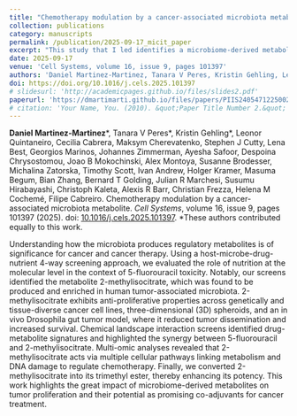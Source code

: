 ```yaml
---
title: "Chemotherapy modulation by a cancer-associated microbiota metabolite"
collection: publications
category: manuscripts
permalink: /publication/2025-09-17_micit_paper
excerpt: "This study that I led identifies a microbiome-derived metabolite that inhibits cancer cell proliferation and synergizes with the chemotherapeutic agent 5-fluorouracil, highlighting its potential as a co-adjuvant in cancer treatment."
date: 2025-09-17
venue: 'Cell Systems, volume 16, issue 9, pages 101397'
authors: 'Daniel Martinez-Martinez, Tanara V Peres, Kristin Gehling, Leonor Quintaneiro, Cecilia Cabrera, Maksym Cherevatenko, Stephen J Cutty, Lena Best, Georgios Marinos, Johannes Zimmerman, Ayesha Safoor, Despoina Chrysostomou, Joao B Mokochinski, Alex Montoya, Susanne Brodesser, Michalina Zatorska, Timothy Scott, Ivan Andrew, Holger Kramer, Masuma Begum, Bian Zhang, Bernard T Golding, Julian R Marchesi, Susumu Hirabayashi, Christoph Kaleta, Alexis R Barr, Christian Frezza, Helena M Cochemé, Filipe Cabreiro'
doi: https://doi.org/10.1016/j.cels.2025.101397
# slidesurl: 'http://academicpages.github.io/files/slides2.pdf'
paperurl: 'https://dmartimarti.github.io/files/papers/PIIS2405471225002303.pdf'
# citation: 'Your Name, You. (2010). &quot;Paper Title Number 2.&quot; <i>Journal 1</i>. 1(2).'
---
```


**Daniel Martinez-Martinez**\*, Tanara V Peres\*, Kristin Gehling\*, Leonor Quintaneiro, Cecilia Cabrera, Maksym Cherevatenko, Stephen J Cutty, Lena Best, Georgios Marinos, Johannes Zimmerman, Ayesha Safoor, Despoina Chrysostomou, Joao B Mokochinski, Alex Montoya, Susanne Brodesser, Michalina Zatorska, Timothy Scott, Ivan Andrew, Holger Kramer, Masuma Begum, Bian Zhang, Bernard T Golding, Julian R Marchesi, Susumu Hirabayashi, Christoph Kaleta, Alexis R Barr, Christian Frezza, Helena M Cochemé, Filipe Cabreiro. Chemotherapy modulation by a cancer-associated microbiota metabolite. *Cell Systems*, volume 16, issue 9, pages 101397 (2025). doi: [10.1016/j.cels.2025.101397](https://doi.org/10.1016/j.cels.2025.101397). \*These authors contributed equally to this work.

Understanding how the microbiota produces regulatory metabolites is of significance for cancer and cancer therapy. Using a host-microbe-drug-nutrient 4-way screening approach, we evaluated the role of nutrition at the molecular level in the context of 5-fluorouracil toxicity. Notably, our screens identified the metabolite 2-methylisocitrate, which was found to be produced and enriched in human tumor-associated microbiota. 2-methylisocitrate exhibits anti-proliferative properties across genetically and tissue-diverse cancer cell lines, three-dimensional (3D) spheroids, and an in vivo Drosophila gut tumor model, where it reduced tumor dissemination and increased survival. Chemical landscape interaction screens identified drug-metabolite signatures and highlighted the synergy between 5-fluorouracil and 2-methylisocitrate. Multi-omic analyses revealed that 2-methylisocitrate acts via multiple cellular pathways linking metabolism and DNA damage to regulate chemotherapy. Finally, we converted 2-methylisocitrate into its trimethyl ester, thereby enhancing its potency. This work highlights the great impact of microbiome-derived metabolites on tumor proliferation and their potential as promising co-adjuvants for cancer treatment.





